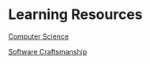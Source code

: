# Learning Resources

[Computer Science](computer_science/README.md)

[Software Craftsmanship](software_craftsmanship/README.md)
